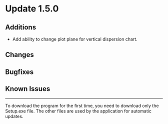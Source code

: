 # Update 1.5.0

## Additions
- Add ability to change plot plane for vertical dispersion chart.

## Changes

## Bugfixes

## Known Issues

___
To download the program for the first time, you need to download only the Setup.exe file. The other files are used by
the application for automatic updates.
